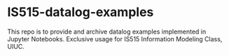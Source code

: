 # IS515-datalog-examples

This repo is to provide and archive datalog examples implemented in Jupyter Notebooks. 
Exclusive usage for IS515 Information Modeling Class, UIUC.
